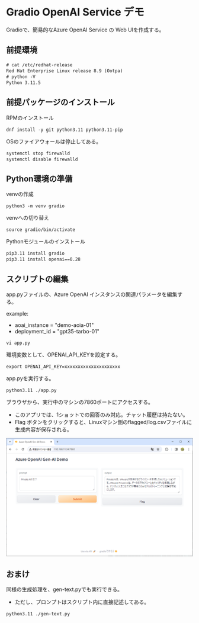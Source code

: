 # Gradio OpenAI Service デモ

Gradioで、簡易的なAzure OpenAI Service の Web UIを作成する。

## 前提環境

```
# cat /etc/redhat-release
Red Hat Enterprise Linux release 8.9 (Ootpa)
# python -V
Python 3.11.5
```

## 前提パッケージのインストール
RPMのインストール
```
dnf install -y git python3.11 python3.11-pip
```

OSのファイアウォールは停止してある。
```
systemctl stop firewalld
systemctl disable firewalld
```

## Python環境の準備

venvの作成
```
python3 -m venv gradio
```

venvへの切り替え
```
source gradio/bin/activate
```

Pythonモジュールのインストール
```
pip3.11 install gradio
pip3.11 install openai==0.28
```

## スクリプトの編集

app.pyファイルの、Azure OpenAI インスタンスの関連パラメータを編集する。

example:

* aoai_instance = "demo-aoia-01"
* deployment_id = "gpt35-tarbo-01"

```
vi app.py
```

環境変数として、OPENAI_API_KEYを設定する。

```
export OPENAI_API_KEY=xxxxxxxxxxxxxxxxxxxxx
```

app.pyを実行する。
```
python3.11 ./app.py
```

ブラウザから、実行中のマシンの7860ポートにアクセスする。
* このアプリでは、1ショットでの回答のみ対応。チャット履歴は持たない。
* Flag ボタンをクリックすると、Linuxマシン側のflagged/log.csvファイルに生成内容が保存される。

![Gradio Demo](images/gradio-demo.png)


## おまけ

同様の生成処理を、gen-text.pyでも実行できる。
* ただし、プロンプトはスクリプト内に直接記述してある。

```
python3.11 ./gen-text.py
```